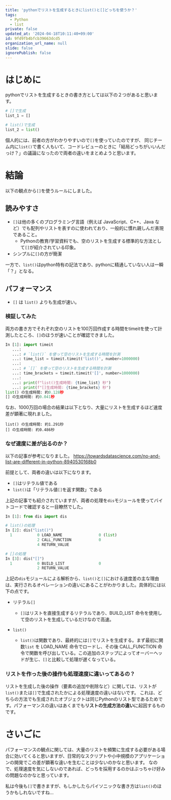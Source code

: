 ```yaml
---
title: 'pythonでリストを生成するときにlist()と[]どっちを使うか？'
tags:
  - Python
  - list
private: false
updated_at: '2024-04-18T10:11:40+09:00'
id: 9fd9fb4bfcb39663dcd5
organization_url_name: null
slide: false
ignorePublish: false
---
```

# はじめに
pythonでリストを生成するときの書き方としては以下の２つがあると思います。
```python
# []で生成
list_1 = []

# list()で生成
list_2 = list()
```
個人的には、前者の方がわかりやすいので`[]`を使っていたのですが、
同じチーム内に`list()`で書く人もいて、コードレビューのときに「結局どっちがいいんだっけ？」の議論になったので両者の違いをまとめようと思います。

# 結論
以下の観点から`[]`を使うルールにしました。

## 読みやすさ
- `[]`は他の多くのプログラミング言語（例えば JavaScript、C++、Java など）でも配列やリストを表すのに使われており、一般的に慣れ親しんだ表現であること。
    - Pythonの教育/学習資料でも、空のリストを生成する標準的な方法として`[]`が紹介されている印象。
- シンプルに`[]`の方が簡潔


一方で、`list()`はpython特有の記法であり、pythonに精通していない人は一瞬「？」となる。

## パフォーマンス
- `[]` は `list()` よりも生成が速い。

### 検証してみた
両方の書き方でそれぞれ空のリストを100万回作成する時間をtimeitを使って計測したところ、`[]`のほうが速いことが確認できました。

```python
In [1]: import timeit
   ...:
   ...: # `list()` を使って空のリストを生成する時間を計測
   ...: time_list = timeit.timeit('list()', number=1000000)
   ...:
   ...: # `[]` を使って空のリストを生成する時間を計測
   ...: time_brackets = timeit.timeit('[]', number=1000000)
   ...:
   ...: print(f"list()生成時間: {time_list} 秒")
   ...: print(f"[]生成時間: {time_brackets} 秒")
list() の生成時間: 約0.128秒
[] の生成時間: 約0.041秒
```

なお、1000万回の場合の結果は以下となり、大量にリストを生成するほど速度差が顕著に現れました。
```
list() の生成時間: 約1.291秒
[] の生成時間: 約0.486秒
```

### なぜ速度に差が出るのか？
以下の記事が参考になりました。
https://towardsdatascience.com/no-and-list-are-different-in-python-8940530168b0

前提として、両者の違いは以下になります。
- `[]`はリテラル値である
- `list()`は「リテラル値`[]`を返す関数」である

上記の記事でも紹介されていますが、両者の処理を`dis`モジュールを使ってバイトコードで確認すると一目瞭然でした。

```python
In [1]: from dis import dis

# list()の処理
In [2]: dis("list()")
  1           0 LOAD_NAME                0 (list)
              2 CALL_FUNCTION            0
              4 RETURN_VALUE

# []の処理
In [3]: dis("[]")
  1           0 BUILD_LIST               0
              2 RETURN_VALUE
```

上記の`dis`モジュールによる解析から、`list()`と`[]`における速度差の主な理由は、実行されるオペレーションの違いにあることがわかりました。具体的には以下の点です。

- リテラル`[]`
    - `[]`はリストを直接生成するリテラルであり、BUILD_LIST 命令を使用して空のリストを生成しているだけなので高速。


- `list()`
    - `list()`は関数であり、最終的には`[]`でリストを生成する。まず最初に関数`list` を LOAD_NAME 命令でロードし、その後 CALL_FUNCTION 命令で関数を呼び出している。この追加のステップによってオーバーヘッドが生じ、`[]`と比較して処理が遅くなっている。

### リストを作った後の操作も処理速度に違いってあるの？
リストを生成した後の操作（要素の追加や削除など）に関しては、リストが`list()`または`[]`で生成されたかによる処理速度の違いはないです。
これは、どちらの方法でも生成されたオブジェクトは同じPythonのリスト型であるためです。パフォーマンスの違いはあくまでも**リストの生成方法の違い**に起因するものです。


# さいごに
パフォーマンスの観点に関しては、大量のリストを頻繁に生成する必要がある場合に効いてくると思いますが、日常的なスクリプトや小中規模のアプリケーションの開発でこの差が顕著な違いを生むことは少ないのかなと思います。
なので、処理速度を気にしないのであれば、どっちを採用するのかはぶっちゃけ好みの問題なのかなと思っています。

私は今後も`[]`で書きますが、もしかしたらパイソニックな書き方は`list()`のほうかもしれないですね…
